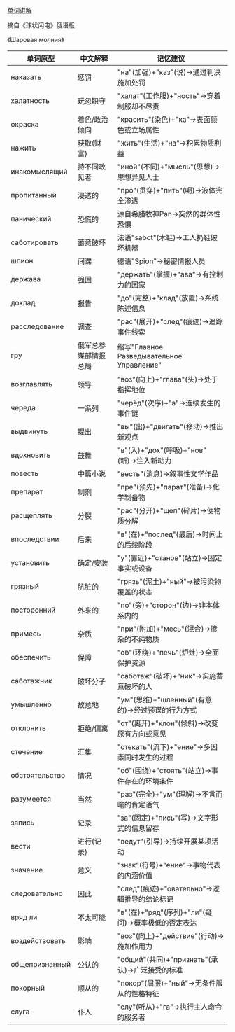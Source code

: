 [单词讲解](https://www.bilibili.com/audio/au4865089?type=1?type=6)

摘自《球状闪电》俄语版

《Шаровая молния》

| 单词原型          | 中文解释               | 记忆建议                                   |
|------------------|----------------------|------------------------------------------|
| наказать         | 惩罚                 | "на"(加强)+"каз"(说)→通过判决施加处罚          |
| халатность       | 玩忽职守             | "халат"(工作服)+"ность"→穿着制服却不尽责       |
| окраска          | 着色/政治倾向        | "красить"(染色)+"ка"→表面颜色或立场属性         |
| нажить           | 获取(财富)           | "жить"(生活)+"на"→积累物质利益                 |
| инакомыслящий    | 持不同政见者         | "иной"(不同)+"мысль"(思想)→思想异见人士         |
| пропитанный      | 浸透的               | "про"(贯穿)+"пить"(喝)→液体完全渗透            |
| панический       | 恐慌的               | 源自希腊牧神Pan→突然的群体性恐惧               |
| саботировать     | 蓄意破坏             | 法语"sabot"(木鞋)→工人扔鞋破坏机器              |
| шпион            | 间谍                 | 德语"Spion"→秘密情报人员                      |
| держава          | 强国                 | "держать"(掌握)+"ава"→有控制力的国家           |
| доклад           | 报告                 | "до"(完整)+"клад"(放置)→系统陈述信息            |
| расследование    | 调查                 | "рас"(展开)+"след"(痕迹)→追踪事件线索           |
| гру              | 俄军总参谋部情报总局  | 缩写"Главное Разведывательное Управление"      |
| возглавлять      | 领导                 | "воз"(向上)+"глава"(头)→处于指挥地位            |
| череда           | 一系列               | "черёд"(次序)+"а"→连续发生的事件链              |
| выдвинуть        | 提出                 | "вы"(出)+"двигать"(移动)→推出新观点             |
| вдохновить       | 鼓舞                 | "в"(入)+"дох"(呼吸)+"нов"(新)→注入新动力        |
| повесть          | 中篇小说             | "весть"(消息)→叙事性文学作品                   |
| препарат         | 制剂                 | "пре"(预先)+"парат"(准备)→化学制备物            |
| расщеплять       | 分裂                 | "рас"(分开)+"щеп"(碎片)→使物质分解              |
| впоследствии     | 后来                 | "в"(在)+"послед"(最后)→时间上的后续阶段         |
| установить       | 确定/安装            | "у"(靠近)+"станов"(站立)→固定事实或设备          |
| грязный          | 肮脏的               | "грязь"(泥土)+"ный"→被污染物覆盖的状态           |
| посторонний      | 外来的               | "по"(旁)+"сторон"(边)→非本体系内的              |
| примесь          | 杂质                 | "при"(附加)+"месь"(混合)→掺杂的不纯物质          |
| обеспечить       | 保障                 | "об"(环绕)+"печь"(炉灶)→全面保护资源            |
| саботажник       | 破坏分子             | "саботаж"(破坏)+"ник"→实施蓄意破坏的人           |
| умышленно        | 故意地               | "ум"(思维)+"шленный"(有意的)→经过预谋的行为方式    |
| отклонить        | 拒绝/偏离            | "от"(离开)+"клон"(倾斜)→改变原有方向或意见         |
| стечение         | 汇集                 | "стекать"(流下)+"ение"→多因素同时发生的过程        |
| обстоятельство   | 情况                 | "об"(围绕)+"стоять"(站立)→事件存在的环境条件       |
| разумеется       | 当然                 | "раз"(完全)+"ум"(理解)→不言而喻的肯定语气          |
| запись           | 记录                 | "за"(固定)+"пись"(写)→文字形式的信息留存          |
| вести            | 进行(记录)           | "ведут"(引导)→持续开展某项活动                   |
| значение         | 意义                 | "знак"(符号)+"ение"→事物代表的内涵价值            |
| следовательно    | 因此                 | "след"(痕迹)+"овательно"→逻辑推导的结论标记        |
| вряд ли          | 不太可能             | "в"(在)+"ряд"(序列)+"ли"(疑问)→概率极低的否定表达  |
| воздействовать   | 影响                 | "воз"(向上)+"действие"(行动)→施加作用力           |
| общепризнанный   | 公认的               | "общий"(共同)+"признать"(承认)→广泛接受的标准       |
| покорный         | 顺从的               | "покор"(屈服)+"ный"→无条件服从的性格特征           |
| слуга            | 仆人                 | "слу"(听从)+"га"→执行主人命令的服务者              |